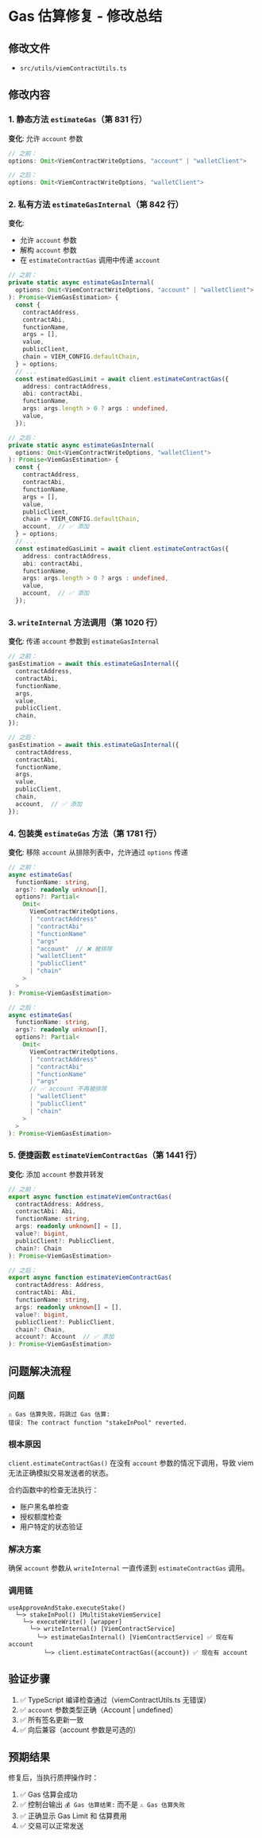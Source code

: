 # Gas 估算修复 - 修改总结

## 修改文件
- `src/utils/viemContractUtils.ts`

## 修改内容

### 1. 静态方法 `estimateGas`（第 831 行）
**变化**: 允许 `account` 参数
```typescript
// 之前：
options: Omit<ViemContractWriteOptions, "account" | "walletClient">

// 之后：
options: Omit<ViemContractWriteOptions, "walletClient">
```

### 2. 私有方法 `estimateGasInternal`（第 842 行）
**变化**: 
- 允许 `account` 参数
- 解构 `account` 参数
- 在 `estimateContractGas` 调用中传递 `account`

```typescript
// 之前：
private static async estimateGasInternal(
  options: Omit<ViemContractWriteOptions, "account" | "walletClient">
): Promise<ViemGasEstimation> {
  const {
    contractAddress,
    contractAbi,
    functionName,
    args = [],
    value,
    publicClient,
    chain = VIEM_CONFIG.defaultChain,
  } = options;
  // ...
  const estimatedGasLimit = await client.estimateContractGas({
    address: contractAddress,
    abi: contractAbi,
    functionName,
    args: args.length > 0 ? args : undefined,
    value,
  });

// 之后：
private static async estimateGasInternal(
  options: Omit<ViemContractWriteOptions, "walletClient">
): Promise<ViemGasEstimation> {
  const {
    contractAddress,
    contractAbi,
    functionName,
    args = [],
    value,
    publicClient,
    chain = VIEM_CONFIG.defaultChain,
    account,  // ✅ 添加
  } = options;
  // ...
  const estimatedGasLimit = await client.estimateContractGas({
    address: contractAddress,
    abi: contractAbi,
    functionName,
    args: args.length > 0 ? args : undefined,
    value,
    account,  // ✅ 添加
  });
```

### 3. `writeInternal` 方法调用（第 1020 行）
**变化**: 传递 `account` 参数到 `estimateGasInternal`

```typescript
// 之前：
gasEstimation = await this.estimateGasInternal({
  contractAddress,
  contractAbi,
  functionName,
  args,
  value,
  publicClient,
  chain,
});

// 之后：
gasEstimation = await this.estimateGasInternal({
  contractAddress,
  contractAbi,
  functionName,
  args,
  value,
  publicClient,
  chain,
  account,  // ✅ 添加
});
```

### 4. 包装类 `estimateGas` 方法（第 1781 行）
**变化**: 移除 `account` 从排除列表中，允许通过 `options` 传递

```typescript
// 之前：
async estimateGas(
  functionName: string,
  args?: readonly unknown[],
  options?: Partial<
    Omit<
      ViemContractWriteOptions,
      | "contractAddress"
      | "contractAbi"
      | "functionName"
      | "args"
      | "account"  // ❌ 被排除
      | "walletClient"
      | "publicClient"
      | "chain"
    >
  >
): Promise<ViemGasEstimation>

// 之后：
async estimateGas(
  functionName: string,
  args?: readonly unknown[],
  options?: Partial<
    Omit<
      ViemContractWriteOptions,
      | "contractAddress"
      | "contractAbi"
      | "functionName"
      | "args"
      // ✅ account 不再被排除
      | "walletClient"
      | "publicClient"
      | "chain"
    >
  >
): Promise<ViemGasEstimation>
```

### 5. 便捷函数 `estimateViemContractGas`（第 1441 行）
**变化**: 添加 `account` 参数并转发

```typescript
// 之前：
export async function estimateViemContractGas(
  contractAddress: Address,
  contractAbi: Abi,
  functionName: string,
  args: readonly unknown[] = [],
  value?: bigint,
  publicClient?: PublicClient,
  chain?: Chain
): Promise<ViemGasEstimation>

// 之后：
export async function estimateViemContractGas(
  contractAddress: Address,
  contractAbi: Abi,
  functionName: string,
  args: readonly unknown[] = [],
  value?: bigint,
  publicClient?: PublicClient,
  chain?: Chain,
  account?: Account  // ✅ 添加
): Promise<ViemGasEstimation>
```

## 问题解决流程

### 问题
```
⚠️ Gas 估算失败，将跳过 Gas 估算:
错误: The contract function "stakeInPool" reverted.
```

### 根本原因
`client.estimateContractGas()` 在没有 `account` 参数的情况下调用，导致 viem 无法正确模拟交易发送者的状态。

合约函数中的检查无法执行：
- 账户黑名单检查
- 授权额度检查
- 用户特定的状态验证

### 解决方案
确保 `account` 参数从 `writeInternal` 一直传递到 `estimateContractGas` 调用。

### 调用链
```
useApproveAndStake.executeStake()
  └─> stakeInPool() [MultiStakeViemService]
    └─> executeWrite() [wrapper]
      └─> writeInternal() [ViemContractService]
        └─> estimateGasInternal() [ViemContractService] ✅ 现在有 account
          └─> client.estimateContractGas({account}) ✅ 现在有 account
```

## 验证步骤

1. ✅ TypeScript 编译检查通过（viemContractUtils.ts 无错误）
2. ✅ `account` 参数类型正确（Account | undefined）
3. ✅ 所有签名更新一致
4. ✅ 向后兼容（account 参数是可选的）

## 预期结果

修复后，当执行质押操作时：
1. ✅ Gas 估算会成功
2. ✅ 控制台输出 `💰 Gas 估算结果:` 而不是 `⚠️ Gas 估算失败`
3. ✅ 正确显示 Gas Limit 和 估算费用
4. ✅ 交易可以正常发送

